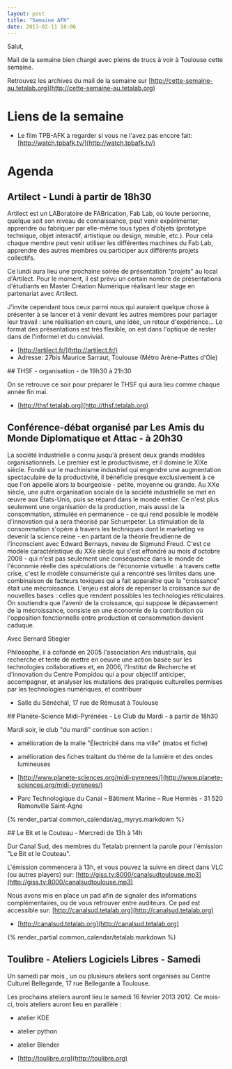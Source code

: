 ```yaml
---
layout: post
title: "Semaine AFK"
date: 2013-02-11 16:06
---
```


Salut,

Mail de la semaine bien chargé avec pleins de trucs à voir à Toulouse cette semaine.

Retrouvez les archives du mail de la semaine sur [http://cette-semaine-au.tetalab.org](http://cette-semaine-au.tetalab.org)

# Liens de la semaine

* Le film TPB-AFK à regarder si vous ne l'avez pas encore fait: [http://watch.tpbafk.tv/](http://watch.tpbafk.tv/)

# Agenda

## Artilect - Lundi à partir de 18h30

Artilect est un LABoratoire de FABrication, Fab Lab, où toute personne, quelque soit son niveau de connaissance, peut venir expérimenter, apprendre ou fabriquer par elle-même tous types d'objets (prototype technique, objet interactif, artistique ou design, meuble, etc.). Pour cela chaque membre peut venir utiliser les différentes machines du Fab Lab, apprendre des autres membres ou participer aux différents projets collectifs.

Ce lundi aura lieu une prochaine soirée de présentation "projets" au local d'Artilect.
Pour le moment, il est prévu un certain nombre de présentations d'étudiants en Master Création Numérique réalisant leur stage en partenariat avec Artilect.

J'invite cependant tous ceux parmi nous qui auraient quelque chose à présenter à se lancer et à venir devant les autres membres pour partager leur travail : une réalisation en cours, une idée, un retour d'expérience... 
Le format des présentations est très flexible, on est dans l'optique de rester dans de l'informel et du convivial.

* [http://artilect.fr/](http://artilect.fr/)
* Adresse: 27bis Maurice Sarraut, Toulouse (Métro Arène-Pattes d'Oie)

## THSF - organisation - de 19h30 à 21h30

On se retrouve ce soir pour préparer le THSF qui aura lieu comme chaque année fin mai.

* [http://thsf.tetalab.org](http://thsf.tetalab.org)

## Conférence-débat organisé par Les Amis du Monde Diplomatique et Attac - à 20h30

La société industrielle a connu jusqu'à présent deux grands
modèles organisationnels.
Le premier est le productivisme, et il domine le XIXe siècle.
Fondé sur le machinisme industriel qui engendre une
augmentation spectaculaire de la productivité, il bénéficie
presque exclusivement à ce que l'on appelle alors
la bourgeoisie - petite, moyenne ou grande.
Au XXe siècle, une autre organisation sociale de la société
industrielle se met en œuvre aux États-Unis, puis se répand
dans le monde entier. Ce n'est plus seulement une
organisation de la production, mais aussi de la
consommation, stimulée en permanence - ce qui rend
possible le modèle d'innovation qui a sera théorisé par
Schumpeter. La stimulation de la consommation s'opère
à travers les techniques dont le marketing va devenir la
science reine - en partant de la théorie freudienne de
l'inconscient avec Edward Bernays, neveu de Sigmund Freud.
C'est ce modèle caractéristique du XXe siècle qui s'est
effondré au mois d'octobre 2008 - qui n'est pas seulement
une conséquence dans le monde de l'économie réelle des
spéculations de l'économie virtuelle : à travers cette crise,
c'est le modèle consumériste qui a rencontré ses limites dans
une combinaison de facteurs toxiques qui a fait apparaître
que la "croissance" était une mécroissance.
L'enjeu est alors de repenser la croissance sur de nouvelles
bases : celles que rendent possibles les technologies
réticulaires. On soutiendra que l'avenir de la croissance, qui
suppose le dépassement de la mécroissance, consiste en
une économie de la contribution où l'opposition fonctionnelle
entre production et consommation devient caduque.

Avec Bernard Stiegler

Philosophe, il a cofondé
en 2005 l'association
Ars industrialis, qui recherche
et tente de mettre en oeuvre
une action basée sur les
technologies collaboratives
et, en 2006, l'Institut de
Recherche et d'innovation
du Centre Pompidou qui a pour
objectif anticiper, accompagner,
et analyser les mutations des
pratiques culturelles permises
par les technologies
numériques, et contribuer


* Salle du Sénéchal, 17 rue de Rémusat à Toulouse

## Planète-Science Midi-Pyrénées - Le Club du Mardi - à partir de 18h30

Mardi soir, le club "du mardi" continue son action :

* amélioration de la malle "Électricité dans ma ville" (matos et fiche)
* amélioration des fiches traitant du thème de la lumière et des ondes lumineuses

* [http://www.planete-sciences.org/midi-pyrenees/](http://www.planete-sciences.org/midi-pyrenees/)
* Parc Technologique du Canal – Bâtiment Marine – Rue Hermès - 31 520 Ramonville Saint-Agne

{% render_partial common_calendar/ag_myrys.markdown %}

## Le Bit et le Couteau - Mercredi de 13h à 14h

Dur Canal Sud, des membres du Tetalab prennent la parole pour
l'émission "Le Bit et le Couteau".

L'émission commencera à 13h, et vous pouvez la suivre en direct dans
VLC (ou autres players) sur: [http://giss.tv:8000/canalsudtoulouse.mp3](http://giss.tv:8000/canalsudtoulouse.mp3)

Nous avons mis en place un pad afin de signaler des informations
complémentaires, ou de vous retrouver entre auditeurs. Ce pad est
accessible sur: [http://canalsud.tetalab.org](http://canalsud.tetalab.org)

* [http://canalsud.tetalab.org](http://canalsud.tetalab.org)

{% render_partial common_calendar/tetalab.markdown %}

## Toulibre - Ateliers Logiciels Libres - Samedi

Un samedi par mois , un ou plusieurs ateliers sont organisés au Centre Culturel Bellegarde, 17 rue Bellegarde à Toulouse.

Les prochains ateliers auront lieu le samedi 16 février 2013 2012. Ce mois-ci, trois ateliers auront lieu en parallèle :

* atelier KDE
* atelier python
* atelier Blender

* [http://toulibre.org](http://toulibre.org)
